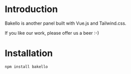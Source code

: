 # Introduction

Bakello is another panel built with Vue.js and Tailwind.css.

If you like our work, please offer us a beer :-)


# Installation

`npm install bakello` 
